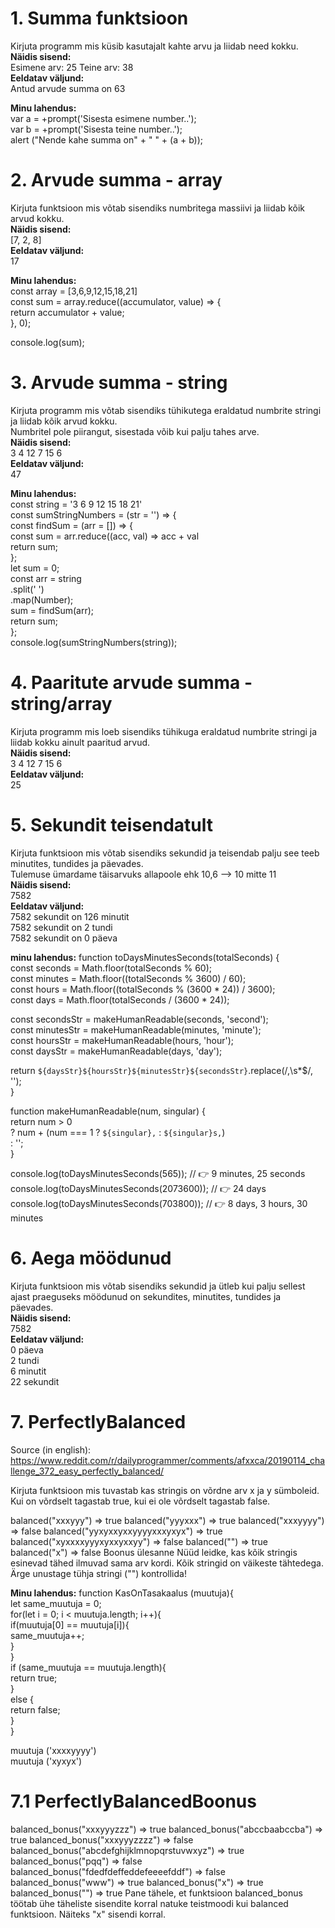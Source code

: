 # 1. Summa funktsioon
Kirjuta programm mis küsib kasutajalt kahte arvu ja liidab need kokku.  
**Näidis sisend:**  
Esimene arv: 25  Teine arv: 38  
**Eeldatav väljund:**  
Antud arvude summa on 63  

**Minu lahendus:**  
var a = +prompt('Sisesta esimene number..');  
var b = +prompt('Sisesta teine number..');  
alert ("Nende kahe summa on" + " " + (a + b));  




# 2. Arvude summa - array
Kirjuta funktsioon mis võtab sisendiks numbritega massiivi ja liidab kõik arvud kokku.  
**Näidis sisend:**  
[7, 2, 8]  
**Eeldatav väljund:**  
17  


**Minu lahendus:**  
const array = [3,6,9,12,15,18,21]  
const sum = array.reduce((accumulator, value) => {  
  return accumulator + value;  
}, 0);  

console.log(sum);  




# 3. Arvude summa - string
Kirjuta programm mis võtab sisendiks tühikutega eraldatud numbrite stringi ja liidab kõik arvud kokku.  
Numbritel pole piirangut, sisestada võib kui palju tahes arve.  
**Näidis sisend:**  
3 4 12 7 15 6  
**Eeldatav väljund:**  
47  

**Minu lahendus:**  
const string = '3 6 9 12 15 18 21'  
const sumStringNumbers = (str = '') => {  
   const findSum = (arr = []) => {  
      const sum = arr.reduce((acc, val) => acc + val  
      return sum;  
   };  
   let sum = 0;  
   const arr = string  
      .split(' ')  
      .map(Number);  
   sum = findSum(arr);  
   return sum;  
};  
console.log(sumStringNumbers(string));  

# 4. Paaritute arvude summa - string/array
Kirjuta programm mis loeb sisendiks tühikuga eraldatud numbrite stringi ja liidab kokku ainult paaritud arvud.  
**Näidis sisend:**  
3 4 12 7 15 6  
**Eeldatav väljund:**  
25  

# 5. Sekundit teisendatult
Kirjuta funktsioon mis võtab sisendiks sekundid ja teisendab palju see teeb minutites, tundides ja päevades.  
Tulemuse ümardame täisarvuks allapoole ehk 10,6 --> 10 mitte 11  
**Näidis sisend:**  
7582  
**Eeldatav väljund:**  
7582 sekundit on 126 minutit  
7582 sekundit on 2 tundi  
7582 sekundit on 0 päeva  
 
**minu lahendus:**
function toDaysMinutesSeconds(totalSeconds) {  
  const seconds = Math.floor(totalSeconds % 60);  
  const minutes = Math.floor((totalSeconds % 3600) / 60);  
  const hours = Math.floor((totalSeconds % (3600 * 24)) / 3600);  
  const days = Math.floor(totalSeconds / (3600 * 24));  

  const secondsStr = makeHumanReadable(seconds, 'second');  
  const minutesStr = makeHumanReadable(minutes, 'minute');  
  const hoursStr = makeHumanReadable(hours, 'hour');  
  const daysStr = makeHumanReadable(days, 'day');  

  return `${daysStr}${hoursStr}${minutesStr}${secondsStr}`.replace(/,\s*$/, '');  
}  

function makeHumanReadable(num, singular) {  
  return num > 0  
    ? num + (num === 1 ? ` ${singular}, ` : ` ${singular}s, `)  
    : '';  
}  

console.log(toDaysMinutesSeconds(565)); // 👉️ 9 minutes, 25 seconds  
console.log(toDaysMinutesSeconds(2073600)); // 👉️ 24 days  
console.log(toDaysMinutesSeconds(703800)); // 👉️ 8 days, 3 hours, 30 minutes  

# 6. Aega möödunud
Kirjuta funktsioon mis võtab sisendiks sekundid ja ütleb kui palju sellest ajast praeguseks möödunud on sekundites, minutites, tundides ja päevades.  
**Näidis sisend:**  
7582  
**Eeldatav väljund:**  
0 päeva  
2 tundi  
6 minutit  
22 sekundit  


# 7. PerfectlyBalanced

Source (in english): https://www.reddit.com/r/dailyprogrammer/comments/afxxca/20190114_challenge_372_easy_perfectly_balanced/

Kirjuta funktsioon mis tuvastab kas stringis on võrdne arv x ja y sümboleid. Kui on võrdselt tagastab true, kui ei ole võrdselt tagastab false.

balanced("xxxyyy") => true
balanced("yyyxxx") => true
balanced("xxxyyyy") => false
balanced("yyxyxxyxxyyyyxxxyxyx") => true
balanced("xyxxxxyyyxyxxyxxyy") => false
balanced("") => true
balanced("x") => false
Boonus ülesanne
Nüüd leidke, kas kõik stringis esinevad tähed ilmuvad sama arv kordi. Kõik stringid on väikeste tähtedega. Ärge unustage tühja stringi ("") kontrollida!

**Minu lahendus:**
function KasOnTasakaalus (muutuja){  
  let same_muutuja = 0;  
  for(let i = 0; i < muutuja.length; i++){  
    if(muutuja[0] == muutuja[i]){  
      same_muutuja++;  
    }  
  }  
  if (same_muutuja == muutuja.length){  
    return true;  
  }  
  else {  
    return false;  
  }  
}  

muutuja ('xxxxyyyy')  
muutuja ('xyxyx')  


# 7.1 PerfectlyBalancedBoonus

balanced_bonus("xxxyyyzzz") => true
balanced_bonus("abccbaabccba") => true
balanced_bonus("xxxyyyzzzz") => false
balanced_bonus("abcdefghijklmnopqrstuvwxyz") => true
balanced_bonus("pqq") => false
balanced_bonus("fdedfdeffeddefeeeefddf") => false
balanced_bonus("www") => true
balanced_bonus("x") => true
balanced_bonus("") => true
Pane tähele, et funktsioon balanced_bonus töötab ühe täheliste sisendite korral natuke teistmoodi kui balanced funktsioon. Näiteks "x" sisendi korral.
